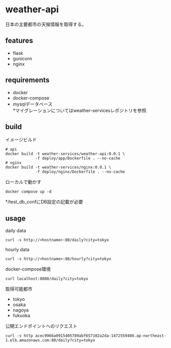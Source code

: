 # weather-api
日本の主要都市の天候情報を取得する。

## features
* flask
* gunicorn
* nginx
## requirements
* docker
* docker-compose
* mysqlデータベース  
*マイグレーションについてはweather-servicesレポジトリを参照

## build
イメージビルド
```
# api
docker build -t weather-services/weather-api:0.0.1 \
             -f deploy/app/Dockerfile . --no-cache
# nginx
docker build -t weather-services/nginx:0.0.1 \
             -f deploy/nginx/Dockerfile . --no-cache
```
ローカルで動かす
```
docker compose up -d
```

*/test_db_confにDB設定の記載が必要

## usage
daily data
```
curl -s http://<hostname>:80/daily?city=tokyo
```

hourly data
```
curl -s http://<hostname>:80/hourly?city=tokyo
```

docker-compose環境
```
curl localhost:8080/daily?city=tokyo
```

取得可能都市
* tokyo
* osaka
* nagoya
* fukuoka

公開エンドポイントへのリクエスト
```
curl -s http acec9966a0915405789abf657102a2da-1472559408.ap-northeast-1.elb.amazonaws.com:80/daily?city=tokyo
```
